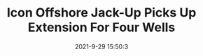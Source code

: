 ---
"title": "Icon Offshore Jack-Up Picks Up Extension For Four Wells"
"date": "2021-9-29 15:50:3"
"feed_name": "RIGZONE"
"feed_website": "http://www.rigzone.com/"
"feed_rss": "http://www.rigzone.com/news/rss/rigzone_latest.aspx"
"link": "https://www.rigzone.com/news/icon_offshore_jackup_picks_up_extension_for_four_wells-29-sep-2021-166566-article/?rss=true"
"source": "None"
"file": "_posts/2021-1-1-9ad030f858f98da8522c635787518f7f73f5a03e.md"
"accident": "0"
"drilling": "0"
"dead": "0"
"injured": "0"
"arrested": "0"
"where": "unknown site"
"causes": "unknown"
"place": "unknown place"
---